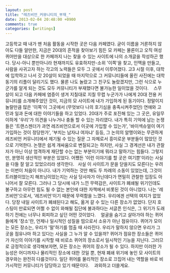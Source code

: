 ```yaml
---
layout: post
title: "레즈비언_커뮤니티의_부재_"
date: 2013-02-04 20:48:00 +0900
comments: true 
categories: [writings] 
---
```

고등학교 때 내가 맨 처음 활동을 시작한 곳은 다음 카페였다. 굳이 이름을 거론하지 않아도 다들 알만한, 지금은 20대의 흔적을 찾아보기 힘든 모 카페는 물론이고 오직 여성 퀴어만을 대상으로 한 카페까지 나는 찾을 수 있는 사이트에 나의 소개글을 작성하곤 했다. 당시-아니 뿐만아니라 현재까지도 유효하지만-소위 '이쪽'을 찾고, 인맥을 만들고, 사람을 사귀고자 하는 각고의 노력들은 모두 그 곳에서 이루어졌다. 고3 시절 이후, 대학에 입학하고 나서 갓 20살이 되었을 때 마지막으로 그 커뮤니티들에 올린 사진에는 대학 동기의 리플이 달리기도 했다. 물론 나도 놀랐고 그 친구도 놀랐겠지만, 그런 식으로 누군가를 알게 되는 것도 모두 커뮤니티가 부재했다면 불가능한 일이었을 것이다. 
 
스무살이 되고 다음 카페에 염증이 생겨 지칠대로 지칠 무렵 누군가가 나에게 20대 전용 커뮤니티를 소개해주었던 것이, 지금의 모 사이트에 내가 가입하게 된 동기이다. 정말이지 놀랄만큼 많은 '이쪽'이 그곳에서 (무엇보다 나의 호기심을 충족시켜주었던) 연애와 고민과 일과 돈에 대한 이야기들을 하고 있었다. 20대가 주로 포진해 있는 그 곳은, 유일무이하게 '우리'가 의견을 나누거나 충돌 할 수 있는 자리였다. 내가 특히 기억에 남는 논쟁들은 '트랜스젠더가 과연 레즈비언으로서 이곳에 가입할 수 있는가', '바이섹슈얼이 여기 가입하는 것이 정당한가', '부치는 남자냐 여자냐' 등등, 그 논의의 알맹이와는 무관하게 레즈비언 커뮤니티에서 제기될 수 있는 질문 그 자체로서 흥미로운 부분들이 많았던 것으로 기억한다. 논쟁은 쉽게 개싸움으로 변질되고는 하지만, 사실 그 경계선은 내가 관찰자가 아닌 이상 엄격하게 재단할 수는 없는 부분이기에 뭐라고 말하기는 힘들다. 그렇지만, 분명히 생산적인 부분은 있었다. 어쨌든 '이런 이야기를 할 곳은 여기뿐'이라는 사실을 다들 잘 알고 있었으리라 생각한다.
 
사실 이 사이트가 문을 닫을지도 모른다는 우려는 이번이 처음이 아니다. 내가 기억하는 것만 해도 두 차례의 소동이 있었는데, 그것이 트러블이었는지 해프닝이었는지는 사실 당사자가 아닌데다가 면밀히 관찰한 입장도 아니어서 잘 모른다. 그러나 그 당시에 내가 느낀 무력감은, 사이트가 폐쇄될 위기인데도 불구하고 아무런 힘도 될 수 없는 본인에 대한 자책에서 비롯된 것이 아니었다. 나는 '레즈비언'으로서, '레즈비언'이기 때문에 무력함을 느꼈다. 우리에겐 선택의 여지가 없었다. 당장 내일 사이트가 폐쇄된다고 해도, 옮겨 갈 수 있는 다른 장소가 없었다. 단지 호스팅이 만료되면 어쩔 수 없이 와해될 집단에 불과하다는 서글픈 인식은, 그 위기가 도래하기 전에는 너무나 회피하고 싶던 어떤 것이었다. 
 
얼굴을 숨기고 살아가야 하는 퀴어들에게 '장소'란, 언제나 일시적인 성질을 띰으로서 소유가 아닌 점유이다. 퀴어가 모이는 모든 장소는, 우리가 '말'하기를 멈출 때 사라진다. 우리가 말하지 않으면 우리가 그 곳을 점유나마 하고 있다는 사실을 그 누가 알 수 있을까? 퀴어가 점유한 장소들은 퀴어가 자신의 이야기를 시작할 때 비로소 퀴어의 장소로서 일시적인 기능을 지닌다. 그러므로 긍정적으로 생각해보자면, 모든 장소는 퀴어의 장소가 될 수 있다. 하지만 이러한 가능성은 어디까지나 물리적인 장소에 대한 것일 뿐, 현재 폐쇄 위기에 놓인 모 사이트의 경우와는 완전히 다를것이다. 일단 퀴어를 물리적인 장소로 끄집어 내는 역할을 바로 비가시적인 커뮤니티가 담당하고 있기 때문이다. 
 
과외하고 더쓸게요.
 
 
